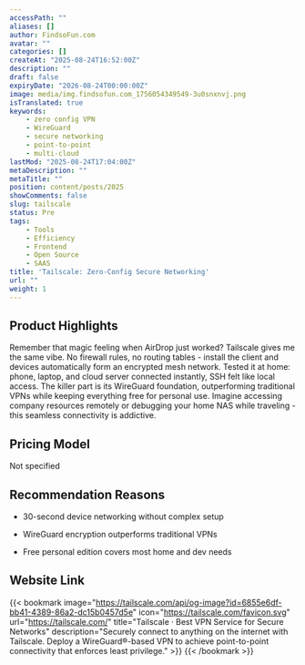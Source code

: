 ```yaml
---
accessPath: ""
aliases: []
author: FindsoFun.com
avatar: ""
categories: []
createAt: "2025-08-24T16:52:00Z"
description: ""
draft: false
expiryDate: "2026-08-24T00:00:00Z"
image: media/img.findsofun.com_1756054349549-3u0snxnvj.png
isTranslated: true
keywords:
    - zero config VPN
    - WireGuard
    - secure networking
    - point-to-point
    - multi-cloud
lastMod: "2025-08-24T17:04:00Z"
metaDescription: ""
metaTitle: ""
position: content/posts/2025
showComments: false
slug: tailscale
status: Pre
tags:
    - Tools
    - Efficiency
    - Frontend
    - Open Source
    - SAAS
title: 'Tailscale: Zero-Config Secure Networking'
url: ""
weight: 1
---
```

## Product Highlights
Remember that magic feeling when AirDrop just worked? Tailscale gives me the same vibe. No firewall rules, no routing tables - install the client and devices automatically form an encrypted mesh network. Tested it at home: phone, laptop, and cloud server connected instantly, SSH felt like local access. The killer part is its WireGuard foundation, outperforming traditional VPNs while keeping everything free for personal use. Imagine accessing company resources remotely or debugging your home NAS while traveling - this seamless connectivity is addictive.

## Pricing Model
<!--more-->Not specified

## Recommendation Reasons
- 30-second device networking without complex setup

- WireGuard encryption outperforms traditional VPNs

- Free personal edition covers most home and dev needs

## Website Link
{{< bookmark image="https://tailscale.com/api/og-image?id=6855e6df-bb41-4389-86a2-dc15b0457d5e" icon="https://tailscale.com/favicon.svg" url="https://tailscale.com/" title="Tailscale · Best VPN Service for Secure Networks" description="Securely connect to anything on the internet with Tailscale. Deploy a WireGuard®-based VPN to achieve point-to-point connectivity that enforces least privilege." >}}
{{< /bookmark >}}

